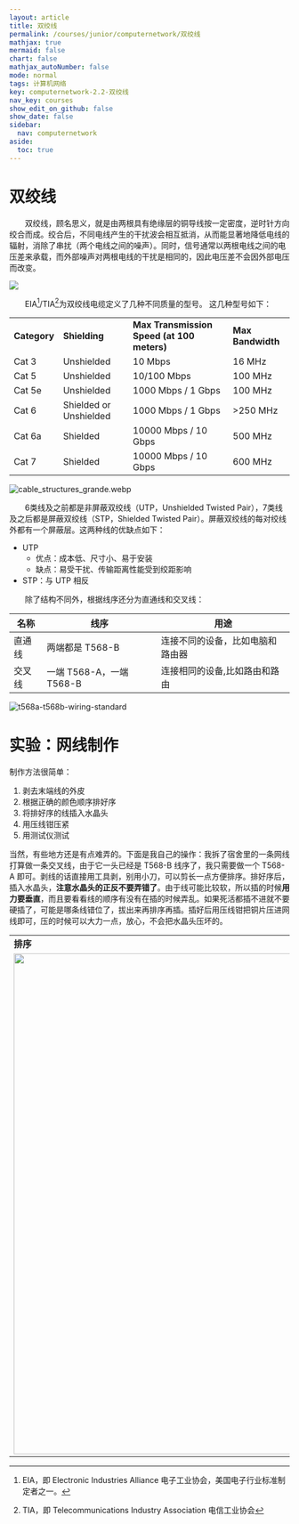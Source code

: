 ```yaml
---
layout: article
title: 双绞线
permalink: /courses/junior/computernetwork/双绞线
mathjax: true
mermaid: false
chart: false
mathjax_autoNumber: false
mode: normal
tags: 计算机网络
key: computernetwork-2.2-双绞线
nav_key: courses
show_edit_on_github: false
show_date: false
sidebar:
  nav: computernetwork
aside:
  toc: true
---
```


<!--more-->
<!-- more -->

# 双绞线

&emsp;&emsp;双绞线，顾名思义，就是由两根具有绝缘层的铜导线按一定密度，逆时针方向绞合而成。绞合后，不同电线产生的干扰波会相互抵消，从而能显著地降低电线的辐射，消除了串扰（两个电线之间的噪声）。同时，信号通常以两根电线之间的电压差来承载，而外部噪声对两根电线的干扰是相同的，因此电压差不会因外部电压而改变。

<!--![coaxial-cable](/assets/images/coaxial-cable_s1ks1n7x1.jpg)-->

![](https://nikomax-global.com/media/attachments/cfiles/pages/publication_46/1973_1.jpg)

&emsp;&emsp;EIA[^1]/TIA[^2]为双绞线电缆定义了几种不同质量的型号。 这几种型号如下：

[^1]: EIA，即 Electronic Industries Alliance 电子工业协会，美国电子行业标准制定者之一。

[^2]: TIA，即 Telecommunications Industry Association 电信工业协会


<table>
<tr>
<td><strong>Category</strong></td>
<td><strong>Shielding</strong></td>
<td><strong>Max Transmission Speed (at 100 meters)</strong></td>
<td><strong>Max Bandwidth</strong></td></tr><tr><td>Cat 3</td>
<td>Unshielded</td><td>10 Mbps</td>
<td>16 MHz</td>
</tr>
<tr>
<td>Cat 5</td><td>Unshielded</td><td>10/100 Mbps</td><td>100 MHz</td></tr><tr><td>Cat 5e</td><td>Unshielded</td><td>1000 Mbps / 1 Gbps</td><td>100 MHz</td></tr><tr><td>Cat 6</td><td>Shielded or Unshielded</td><td>1000 Mbps / 1 Gbps</td><td>&gt;250 MHz</td>
</tr>
<tr><td>Cat 6a</td><td>Shielded</td><td>10000 Mbps / 10 Gbps</td><td>500 MHz</td></tr><tr><td>Cat 7</td><td>Shielded</td><td>10000 Mbps / 10 Gbps</td><td>600 MHz</td>
</tr>
</table>

<!--![cable_structures_grande](/assets/images/cable_structures_grande.webp)-->

![cable_structures_grande.webp](https://cdn.shopify.com/s/files/1/1268/5407/files/cable_structures_grande.jpg)

&emsp;&emsp;6类线及之前都是非屏蔽双绞线（UTP，Unshielded Twisted Pair），7类线及之后都是屏蔽双绞线（STP，Shielded Twisted Pair）。屏蔽双绞线的每对绞线外都有一个屏蔽层。这两种线的优缺点如下：

* UTP
  * 优点：成本低、尺寸小、易于安装
  * 缺点：易受干扰、传输距离性能受到绞距影响
* STP：与 UTP 相反

&emsp;&emsp;除了结构不同外，根据线序还分为直通线和交叉线：

|名称|线序|用途|
|---|----|----|
|直通线|两端都是 T568-B|连接不同的设备，比如电脑和路由器|
|交叉线|一端 T568-A，一端 T568-B|连接相同的设备,比如路由和路由|

<!--![t568a-t568b-wiring-standard](/assets/images/t568a-t568b-wiring-standard.jpg)-->

![t568a-t568b-wiring-standard](https://i.loli.net/2020/11/05/XoWSJQCA7ITBqhn.jpg)


# 实验：网线制作

制作方法很简单：

1. 剥去末端线的外皮
2. 根据正确的颜色顺序排好序
3. 将排好序的线插入水晶头
4. 用压线钳压紧
5. 用测试仪测试

当然，有些地方还是有点难弄的。下面是我自己的操作：我拆了宿舍里的一条网线打算做一条交叉线，由于它一头已经是 T568-B 线序了，我只需要做一个 T568-A 即可。剥线的话直接用工具剥，别用小刀，可以剪长一点方便排序。排好序后，插入水晶头，**注意水晶头的正反不要弄错了**。由于线可能比较软，所以插的时候**用力要垂直**，而且要看看线的顺序有没有在插的时候弄乱。如果死活都插不进就不要硬插了，可能是哪条线错位了，拔出来再排序再插。插好后用压线钳把铜片压进网线即可，压的时候可以大力一点，放心，不会把水晶头压坏的。


<table>
<tr>
<td><strong>排序</strong></td>
<td><strong>插入水晶头</strong></td>
<td><strong>压线前</strong></td>
<td><strong>压线后</strong></td>

</tr>

<tr>
<td>
<!--![IMG_20201029_190857](/assets/images/IMG_20201029_190857.jpg)-->

<img src="https://i.loli.net/2020/10/29/5xiOJqEX6TvmGIL.jpg" width="900">
</td>
<td>
<!--![IMG_20201029_191800](/assets/images/IMG_20201029_191800.jpg)-->

<img src="https://i.loli.net/2020/10/29/RDoB63WKZH1SNkz.jpg" width="900">
</td>
<td>
<!--![IMG_20201029_191811](/assets/images/IMG_20201029_191811.jpg)-->

<img src="https://i.loli.net/2020/10/29/qe4QYJRg39ajNMr.jpg" width="900">
</td>
<td>
<!--![IMG_20201029_191926](/assets/images/IMG_20201029_191926.jpg)-->

<img src="https://i.loli.net/2020/10/29/txgeHmA6IU2BPLD.jpg" width="900">
</td>
</tr>
</table>

